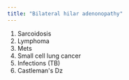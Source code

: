 ```yaml
---
title: "Bilateral hilar adenonopathy"
---
```

1. Sarcoidosis
2. Lymphoma
3. Mets
4. Small cell lung cancer
5. Infections (TB)
6. Castleman's Dz

